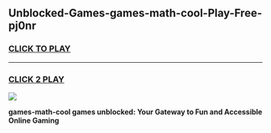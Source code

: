 
## Unblocked-Games-games-math-cool-Play-Free-pj0nr
<h3>
<a href="https://premium76.site?title=games-math-cool&ref=10A">CLICK TO PLAY</a></h3>
<hr>

<h3>
<a href="https://premium76.site?title=games-math-cool&ref=10A">CLICK 2 PLAY</a>
  
</h3>

<a href="https://premium76.site?title=games-math-cool&ref=10A"><img src="https://clearcache.store/games.png"></a>


**games-math-cool games unblocked: Your Gateway to Fun and Accessible Online Gaming**
